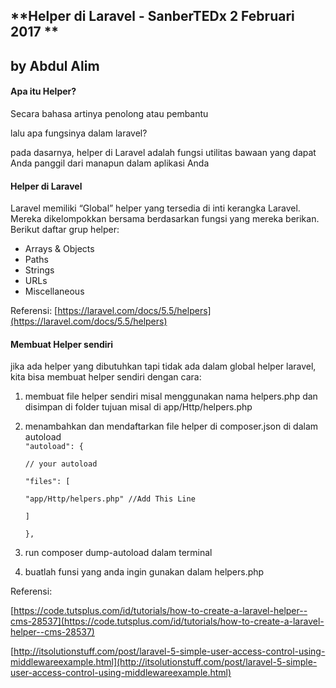 ## **Helper di Laravel -  SanberTEDx 2 Februari 2017 **

## **by Abdul Alim**

#### **Apa itu Helper?**

Secara bahasa artinya penolong atau pembantu

lalu apa fungsinya dalam laravel?

pada dasarnya, helper di Laravel adalah fungsi utilitas bawaan yang dapat Anda panggil dari manapun dalam aplikasi Anda

#### Helper di Laravel

Laravel memiliki “Global” helper yang tersedia di inti kerangka Laravel. Mereka dikelompokkan bersama berdasarkan fungsi yang mereka berikan. Berikut daftar grup helper:

* Arrays & Objects
* Paths
* Strings
* URLs
* Miscellaneous

Referensi: [https://laravel.com/docs/5.5/helpers](https://laravel.com/docs/5.5/helpers)

#### **Membuat Helper sendiri**

jika ada helper yang dibutuhkan tapi tidak ada dalam global helper laravel, kita bisa membuat helper sendiri dengan cara:

1. membuat file helper sendiri misal menggunakan nama helpers.php dan disimpan di folder tujuan misal di app/Http/helpers.php

2. menambahkan dan mendaftarkan file helper di composer.json di dalam autoload  
   `"autoload": {`

   `// your autoload`

   `"files": [`

   `"app/Http/helpers.php" //Add This Line`

   `]`

   `},`

3. run composer dump-autoload dalam terminal

4. buatlah funsi yang anda ingin gunakan dalam helpers.php

Referensi:

[https://code.tutsplus.com/id/tutorials/how-to-create-a-laravel-helper--cms-28537](https://code.tutsplus.com/id/tutorials/how-to-create-a-laravel-helper--cms-28537)

[http://itsolutionstuff.com/post/laravel-5-simple-user-access-control-using-middlewareexample.html](http://itsolutionstuff.com/post/laravel-5-simple-user-access-control-using-middlewareexample.html)

